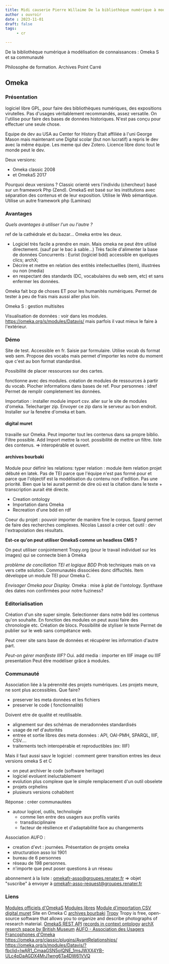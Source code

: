 ```yaml
---
title: Midi causerie Pierre Willaime De la bibliothèque numérique à modélisation de connaissances Omeka S et sa communauté
author : ouvroir
date : 2023-11-01
draft: false
tags:
     - cr

---
```


De la bibliothèque numérique à modélisation de connaissances : Omeka S et sa communauté

Philosophe de formation. 
Archives Point Carré

## Omeka

### Présentation

logiciel libre GPL, pour faire des bibliothèques numériques, des expositions virutelles. Pas d'usages véritablement recommandés, assez versatile. On l'utilise pour faire des bases de données historiques.
N'est pas conçu pour effectuer une seule chose. 

Equipe de dev au USA au Center for History Etait affiliée à l'uni George Mason mais maintenant une Digital scolar (but non lucratif) a repris le dev avec la même équipe.  Les meme qui dev Zotero. Licence libre donc tout le monde peut le dev. 

Deux versions:
- Omeka classic 2008
- et OmekaS 2017

Pourquoi deux versions ? Classic orienté vers l'individu (chercheur) basé sur un framework Php (Zend). OmekaS est basé sur les institutions avec séparation des contenus et de leur exposition. Utilise le Web sémantique. Utilise un autre framework php (Laminas)

### Avantages
*Quels avantages à utiliser l'un ou l'autre ?*

ref de la cathédrale et du bazar... Omeka entre les deux. 

- Logiciel très facile a prendre en main. Mais omeka ne peut être utilisé directement. (sauf par le bac à sable...)
Très facile d'alimenter la base de données
Concurrents : Eurist (logiciel bdd) accessible en quelques clics; archX; 
- Décrire et mettre en relation des entités intellectuellles (item), illustrées ou non (media)
- en respectant des standards (DC, vocabulaires du web sem, etc) et sans enfermer les données. 

Omeka fait bcp de choses ET pour les humanités numériques. Permet de tester à peu de frais mais aussi aller plus loin. 

Omeka S : gestion multisites

Visualisation de données : 
voir dans les modules. https://omeka.org/s/modules/Datavis/
mais parfois il vaut mieux le faire à l'extérieur. 


### Démo

Site de test. Accessible en fr. 
Saisie par formulaire. Utilise vocab ds format web sem. Propose des vocabs mais permet d'importer les notre du moment que c'est au bon format standardisé. 

Possibilité de placer ressources sur des cartes. 

fonctionne avec des modules. 
création de modules de ressources à partir du vocab. 
Piocher informations dans bases de ref. 
Pour personnes : idref
Permet de remplir completement les données. 

Importation : installer module import csv. 
aller sur le site de modules d'omeka. 
Telecharger zip. Envoyer ce zip dans le serveur au bon endroit. 
Installer sur la fenetre d'omeka et bam. 

#### digital muret 
travaille sur Omeka. 
Peut importer tout les contenus dans sa propre biblio. Filtre possible. 
Add Import
mettre la root. 
possibilité de mettre un filtre. 
liste des contenus. 
=> interopérable et ouvert. 

#### archives bourbaki
Module pour définir les relations: 
typer relation : module item relation
projet débuté en latek. 
Pas de TEI parce que l'équipe n'est pas formé pour et parce que l'objectif est la modélisation du contenu non d'edition. Pas une priorité. Bien que la tei aurait permit de dire où est la citation dans le texte + transcription aurait été directe. 
- Creation ontology
- Importation dans Omeka
- Recreation d'une bdd en rdf

Coeur du projet : pouvoir importer de manière fine le corpus. Sparql permet de faire des recherches complexes. 
Nicolas Lassol a créer cet outil : dev l'extrapolation des résultats. 

**Est-ce qu'on peut utiliser OmekaS comme un headless CMS ?**

On peut utiliser conjointement Tropy.org (pour le travail individuel sur les images) qui se connecte bien à Omeka

*problème de conciliation TEI et logique BDD*
Prob techniques mais on va vers cette solution. Communautés dissociées donc diffucltés. 
Item développe un module TEI pour Omeka C. 

*Envisager Omeka pour Display.* Omeka : mise à plat de l'ontology. Synthaxe des dates non confirmées pour notre fuziness? 

### Editorialisation

Création d'un site super simple.
Selectionner dans notre bdd les contenus qu'on souhaite. 
En fonction des modules on peut aussi faire des chronologie etc.
Création de blocs. 
Possibilité de styliser le texte
Permet de publier sur le web sans compétance web. 

Peut creer site sans base de données et récupérer les information d'autre part. 

*Peut-on gérer manifeste IIIF?*
Oui. add media : importer en IIIF image ou IIIF presentation 
Peut être modéliser grâce à modules. 

### Communauté

Association liée à la pérennité des projets numériques. 
Les projets meure, ne sont plus accessibles. Que faire? 
- preserver les meta données et les fichiers
- preserver le code ( fonctionnalité)

Doivent etre de qualité et reutilisable. 
- alignement sur des schémas de meradonnées standardisés
- usage de ref d'autorités
- entree et sortie libres des meta données : API, OAI-PMH, SPARQL, IIIF, CSV....
- traitements tech interopérable et reproductibles (ex: IIIF)

Mais il faut aussi sauv le logiciel : 
comment gerer transition entres les deux versions omeka S et C
- on peut archiver le code (software heritage)
- logiciel evoluent ineluctablement 
- evolution plus complexe que le simple remplacement d'un outil obselete
- projets orphelins
- plusieurs versions cohabitent

Réponse : créer communautées
- autour logicel, outils, technologie
    - comme lien entre des usagers aux profils variés
    - transdisciplinaire
    - facteur de résilience et d'adaptabilité face au changements

Association AUFO : 
- creation d'evt : journées. Présentation de projets omeka
- structuration asso loi 1901
- bureau de 6 personnes
- réseau de 198 personnes. 
- n'importe que peut poser questions à un réseau

abonnement à la liste : omekafr-asso@groupes.renater.fr
=> objet "suscribe" à envoyer à omekafr-asso-request@groupes.renater.fr

### Liens 
[Modules officiels d'OmekaS](https://omeka.org/s/modules/)
[Modules libres](https://github.com/orgs/omeka-s-modules/repositories)
[Module d'importation CSV](https://github.com/omeka-s-modules/CSVImport)
[digital muret](https://digitalmuret.inha.fr/s/accueil-muret/page/accueil)
Site en Omeka C [archives bourbaki](http://archives-bourbaki.ahp-numerique.fr/) 
[Tropy](https://docs.tropy.org/) Tropy is free, open-source software that allows you to organize and describe photographs of research material. 
[OmekaS REST API](https://omeka.org/s/docs/developer/api/rest_api/)
[records in context ontology](https://www.ica.org/en/records-in-contexts-ontology)
[archX]()
[reserch space by British Museum](https://researchspace.org/)
[AUFO - Association des Usagers Francophones d'Omeka](https://omeka.fr/)
https://omeka.org/classic/plugins/AvantRelationships/
https://omeka.org/s/modules/Datavis/?fbclid=IwAR1_CmaaGSN5oIQNE_1msJWXX4YB-ULc4pDaAGDX4MrJ1wng6Ta4DW61VVQ 


